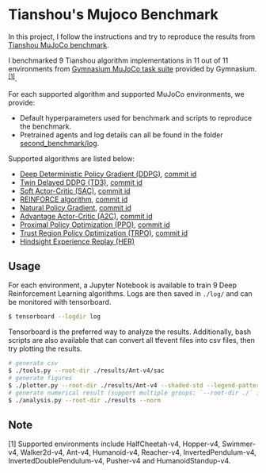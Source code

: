 # Tianshou's Mujoco Benchmark

In this project, I follow the instructions and try to reproduce the results from [Tianshou MuJoCo benchmark](https://github.com/thu-ml/tianshou/tree/master/examples/mujoco).

I benchmarked 9 Tianshou algorithm implementations in 11 out of 11 environments from [Gymnasium MuJoCo task suite](https://gymnasium.farama.org/environments/mujoco/) provided by Gymnasium.<sup>[[1]](#footnote1)</sup>.

For each supported algorithm and supported MuJoCo environments, we provide:
- Default hyperparameters used for benchmark and scripts to reproduce the benchmark.
- Pretrained agents and log details can all be found in the folder [second_benchmark/log](https://github.com/devidduma/mujoco-benchmark/tree/master/second_benchmark/log).

Supported algorithms are listed below:
- [Deep Deterministic Policy Gradient (DDPG)](https://arxiv.org/pdf/1509.02971.pdf), [commit id](https://github.com/thu-ml/tianshou/tree/e605bdea942b408126ef4fbc740359773259c9ec)
- [Twin Delayed DDPG (TD3)](https://arxiv.org/pdf/1802.09477.pdf), [commit id](https://github.com/thu-ml/tianshou/tree/e605bdea942b408126ef4fbc740359773259c9ec)
- [Soft Actor-Critic (SAC)](https://arxiv.org/pdf/1812.05905.pdf), [commit id](https://github.com/thu-ml/tianshou/tree/e605bdea942b408126ef4fbc740359773259c9ec)
- [REINFORCE algorithm](https://papers.nips.cc/paper/1999/file/464d828b85b0bed98e80ade0a5c43b0f-Paper.pdf), [commit id](https://github.com/thu-ml/tianshou/tree/e27b5a26f330de446fe15388bf81c3777f024fb9)
- [Natural Policy Gradient](https://proceedings.neurips.cc/paper/2001/file/4b86abe48d358ecf194c56c69108433e-Paper.pdf), [commit id](https://github.com/thu-ml/tianshou/tree/844d7703c313009c4c364edb4018c91de93439ca)
- [Advantage Actor-Critic (A2C)](https://openai.com/blog/baselines-acktr-a2c/), [commit id](https://github.com/thu-ml/tianshou/tree/1730a9008ad6bb67cac3b21347bed33b532b17bc)
- [Proximal Policy Optimization (PPO)](https://arxiv.org/pdf/1707.06347.pdf), [commit id](https://github.com/thu-ml/tianshou/tree/6426a39796db052bafb7cabe85c764db20a722b0)
- [Trust Region Policy Optimization (TRPO)](https://arxiv.org/pdf/1502.05477.pdf), [commit id](https://github.com/thu-ml/tianshou/tree/5057b5c89e6168220272c9c28a15b758a72efc32)
- [Hindsight Experience Replay (HER)](https://arxiv.org/abs/1707.01495)

## Usage

For each environment, a Jupyter Notebook is available to train 9 Deep Reinforcement Learning algorithms.  Logs are then saved in `./log/` and can be monitored with tensorboard.

```bash
$ tensorboard --logdir log
```

Tensorboard is the preferred way to analyze the results. Additionally, bash scripts are also available that can convert all tfevent files into csv files, then try plotting the results.

```bash
# generate csv
$ ./tools.py --root-dir ./results/Ant-v4/sac
# generate figures
$ ./plotter.py --root-dir ./results/Ant-v4 --shaded-std --legend-pattern "\\w+"
# generate numerical result (support multiple groups: `--root-dir ./` instead of single dir)
$ ./analysis.py --root-dir ./results --norm
```

## Note

<a name="footnote1">[1]</a>  Supported environments include HalfCheetah-v4, Hopper-v4, Swimmer-v4, Walker2d-v4, Ant-v4, Humanoid-v4, Reacher-v4, InvertedPendulum-v4, InvertedDoublePendulum-v4, Pusher-v4 and HumanoidStandup-v4.